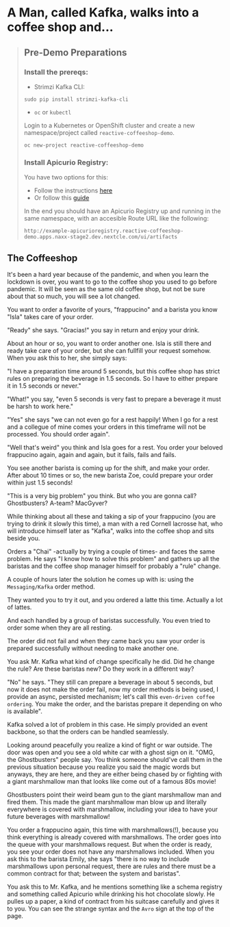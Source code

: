# A Man, called Kafka, walks into a coffee shop and...

> ## Pre-Demo Preparations
>
> ### Install the prereqs:
>
> * Strimzi Kafka CLI:
>
> `sudo pip install strimzi-kafka-cli`
>
> * `oc` or `kubectl`
>
> Login to a Kubernetes or OpenShift cluster and create a new namespace/project called `reactive-coffeeshop-demo`.
>
> `oc new-project reactive-coffeeshop-demo`
>
> ### Install Apicurio Registry:
>
> You have two options for this:
>
> * Follow the instructions [here](https://access.redhat.com/documentation/en-us/red_hat_integration/2020-q4/html/getting_started_with_service_registry/installing-registry-ocp)
> * Or follow this [guide](https://www.apicur.io/registry/docs/apicurio-registry/2.0.0.Final/getting-started/assembly-installing-registry-openshift.html)
>
> In the end you should have an Apicurio Registry up and running in the same namespace, with an accesible Route URL like the following:
>
> `http://example-apicurioregistry.reactive-coffeeshop-demo.apps.naxx-stage2.dev.nextcle.com/ui/artifacts`
>
## The Coffeeshop

It's been a hard year because of the pandemic, and when you learn the lockdown is over, you want to go to the coffee shop you used to go before pandemic.
It will be seen as the same old coffee shop, but not be sure about that so much, you will see a lot changed.

You want to order a favorite of yours, "frappucino" and a barista you know "Isla" takes care of your order.

"Ready" she says. "Gracias!" you say in return and enjoy your drink.

About an hour or so, you want to order another one. Isla is still there and ready take care of your order, but she can fullfill your request somehow.
When you ask this to her, she simply says:

"I have a preparation time around 5 seconds, but this coffee shop has strict rules on preparing the beverage in 1.5 seconds.
So I have to either prepare it in 1.5 seconds or never."

"What!" you say, "even 5 seconds is very fast to prepare a beverage it must be harsh to work here."

"Yes" she says "we can not even go for a rest happily! When I go for a rest and a collegue of mine comes your orders in this timeframe will not be processed. You should order again".

"Well that's weird" you think and Isla goes for a rest. You order your beloved frappucino again, again and again, but it fails, fails and fails.

You see another barista is coming up for the shift, and make your order. After about 10 times or so, the new barista Zoe, could prepare your order within just 1.5 seconds!

"This is a very big problem" you think. But who you are gonna call? Ghostbusters? A-team? MacGyver?

While thinking about all these and taking a sip of your frappucino (you are trying to drink it slowly this time),
a man with a red Cornell lacrosse hat, who will introduce himself later as "Kafka", walks into the coffee shop and sits beside you.

Orders a "Chai" -actually by trying a couple of times- and faces the same problem. He says "I know how to solve this problem" and
gathers up all the baristas and the coffee shop manager himself for probably a "rule" change.

A couple of hours later the solution he comes up with is: using the `Messaging/Kafka` order method.

They wanted you to try it out, and you ordered a latte this time. Actually a lot of lattes.

And each handled by a group of baristas successfully. You even tried to order some when they are all resting.

The order did not fail and when they came back you saw your order is prepared successfully without needing to make another one.

You ask Mr. Kafka what kind of change specifically he did. Did he change the rule? Are these baristas new? Do they work in a different way?

"No" he says. "They still can prepare a beverage in about 5 seconds, but now it does not make the order fail, now my order methods is being used,
I provide an async, persisted mechanism; let's call this `even-driven coffee ordering`. You make the order, and the baristas prepare it depending on
who is available".

Kafka solved a lot of problem in this case. He simply provided an event backbone, so that the orders can be handled seamlessly.

Looking around peacefully you realize a kind of fight or war outside. The door was open and you see a old white car with a ghost sign on it.
"OMG, the Ghostbusters" people say. You think someone should've call them in the previous situation because you realize you said the magic words
but anyways, they are here, and they are either being chased by or fighting with a giant marshmallow man that looks like come out of a famous 80s movie!

Ghostbusters point their weird beam gun to the giant marshmallow man and fired them. This made the giant marshmallow man blow up and literally everywhere is
covered with marshmallow, including your idea to have your future beverages with marshmallow!

You order a frappucino again, this time with marshmallows(!), because you think everything is already covered with marshmallows.
The order goes into the queue with your marshmallows request. But when the order is ready, you see your order does not have any marshmallows
included. When you ask this to the barista Emily, she says "there is no way to include marshmallows upon personal request, there are rules and
there must be a common contract for that; between the system and baristas".

You ask this to Mr. Kafka, and he mentions something like a schema registry and something called Apicurio while drinking his hot chocolate slowly.
He pulles up a paper, a kind of contract from his suitcase carefully and gives it to you. You can see the strange syntax and the `Avro` sign at the top of the page.